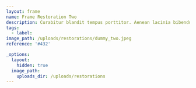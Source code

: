 ```yaml
---
layout: frame
name: Frame Restoration Two
description: Curabitur blandit tempus porttitor. Aenean lacinia bibendum nulla sed consectetur. Praesent commodo cursus magna, vel scelerisque nisl consectetur et. Fusce dapibus, tellus ac cursus commodo, tortor mauris condimentum nibh, ut fermentum massa justo sit amet risus. Etiam porta sem malesuada magna mollis euismod.
tags:
  - label:
image_path: /uploads/restorations/dummy_two.jpeg
reference: '#432'

_options:
  layout:
    hidden: true
  image_path:
    uploads_dir: /uploads/restorations
---
```

